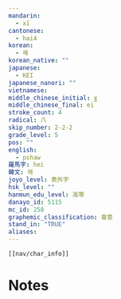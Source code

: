 ```yaml
---
mandarin:
  - xī
cantonese:
  - hai4
korean:
  - 혜
korean_native: ""
japanese:
  - KEI
japanese_nanori: ""
vietnamese:
middle_chinese_initial: ɣ
middle_chinese_final: ei
stroke_count: 4
radical: 八
skip_number: 2-2-2
grade_level: 5
pos: ""
english:
  - pshaw
羅馬字: hei
韓文: 헤
joyo_level: 表外字
hsk_level: ""
hanmun_edu_level: 高等
danayo_id: 5115
mc_id: 258
graphemic_classification: 會意
stand_in: "TRUE"
aliases:
---
```

```meta-bind-embed
[[nav/char_info]]
```

# Notes
